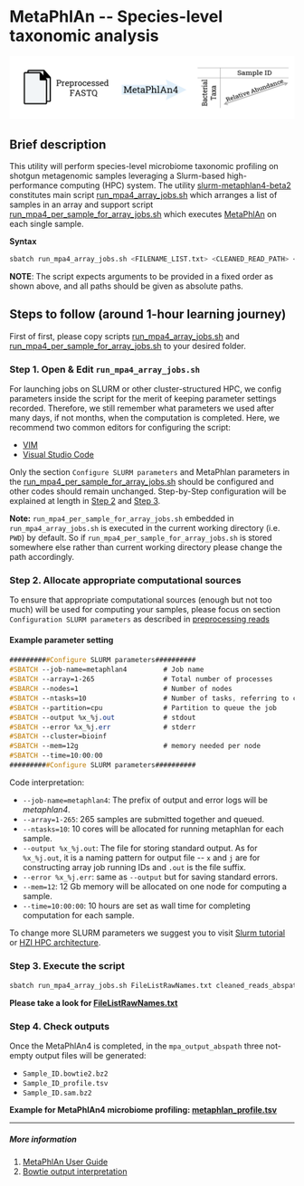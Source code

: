# MetaPhlAn -- Species-level taxonomic analysis
!["Metaphlan4"](../figs/slurm-metaphlan/Slurm-family%20metaphlan.png)

## Brief description
This utility will perform species-level microbiome taxonomic profiling on shotgun metagenomic samples leveraging a Slurm-based high-performance computing (HPC) system. The utility [slurm-metaphlan4-beta2](../slurm-metaphlan4-beta2) constitutes main script [run_mpa4_array_jobs.sh](../slurm-metaphlan4-beta2/run_mpa4_array_jobs.sh) which arranges a list of samples in an array and support script [run_mpa4_per_sample_for_array_jobs.sh](../slurm-metaphlan4-beta2/run_mpa4_per_sample_for_array_jobs.sh) which executes [MetaPhlAn](https://github.com/biobakery/MetaPhlAn) on each single sample. <br> 

**Syntax**
``` bash
sbatch run_mpa4_array_jobs.sh <FILENAME_LIST.txt> <CLEANED_READ_PATH> <OUTPUT_DIR_PATH>
```

**NOTE**: The script expects arguments to be provided in a fixed order as shown above, and all paths should be given as absolute paths.

## Steps to follow (around 1-hour learning journey)
First of first, please copy scripts [run_mpa4_array_jobs.sh](../slurm-metaphlan4-beta2/run_mpa4_array_jobs.sh) and [run_mpa4_per_sample_for_array_jobs.sh](../slurm-metaphlan4-beta2/run_mpa4_per_sample_for_array_jobs.sh) to your desired folder.

### Step 1. Open & Edit `run_mpa4_array_jobs.sh`
For launching jobs on SLURM or other cluster-structured HPC, we config parameters inside the script for the merit of keeping parameter settings recorded. Therefore, we still remember what parameters we used after many days, if not months, when the computation is completed. Here, we recommend two common editors for configuring the script:
* [VIM](https://www.vim.org/)
* [Visual Studio Code](https://code.visualstudio.com/)   

Only the section `Configure SLURM parameters` and MetaPhlan parameters in the [run_mpa4_per_sample_for_array_jobs.sh](../slurm-metaphlan4-beta2/run_mpa4_per_sample_for_array_jobs.sh) should be configured and other codes should remain unchanged. Step-by-Step configuration will be explained at length in [Step 2](#step-2-allocate-appropriate-computational-sources) and [Step 3](#step-3-set-parameters-for-the-computational-tool). <br>

**Note:** `run_mpa4_per_sample_for_array_jobs.sh` embedded in `run_mpa4_array_jobs.sh` is executed in the current working directory (i.e. `PWD`) by default. So if `run_mpa4_per_sample_for_array_jobs.sh` is stored somewhere else rather than current working directory please change the path accordingly.

### Step 2. Allocate appropriate computational sources
To ensure that appropriate computational sources (enough but not too much) will be used for computing your samples, please focus on section `Configuration SLURM parameters` as described in [preprocessing reads](./preprocessing_reads.md) <br>

#### Example parameter setting
``` css
##########Configure SLURM parameters##########
#SBATCH --job-name=metaphlan4         # Job name
#SBATCH --array=1-265                 # Total number of processes 
#SBARCH --nodes=1                     # Number of nodes
#SBATCH --ntasks=10                   # Number of tasks, referring to cores in the Slurm context
#SBATCH --partition=cpu               # Partition to queue the job
#SBATCH --output %x_%j.out            # stdout
#SBATCH --error %x_%j.err             # stderr
#SBATCH --cluster=bioinf
#SBATCH --mem=12g                     # memory needed per node
#SBATCH --time=10:00:00
##########Configure SLURM parameters##########
```
Code interpretation:
* `--job-name=metaphlan4`: The prefix of output and error logs will be *metaphlan4*.
* `--array=1-265`: 265 samples are submitted together and queued. 
* `--ntasks=10`: 10 cores will be allocated for running metaphlan for each sample.
* `--output %x_%j.out`: The file for storing standard output. As for `%x_%j.out`, it is a naming pattern for output file -- `x` and `j` are for constructing array job running IDs and `.out` is the file suffix.
* `--error %x_%j.err`: same as `--output` but for saving standard errors.
* `--mem=12`: 12 Gb memory will be allocated on one node for computing a sample.
* `--time=10:00:00`: 10 hours are set as wall time for completing computation for each sample. 

To change more SLURM parameters we suggest you to visit [Slurm tutorial](https://slurm.schedmd.com/tutorials.html) or [HZI HPC architecture](https://bioinfhead01.helmholtz-hzi.de/docs/index.html#).


### Step 3. Execute the script

```bash
sbatch run_mpa4_array_jobs.sh FileListRawNames.txt cleaned_reads_abspath mpa_output_abspath
```

**Please take a look for [FileListRawNames.txt](../demo_data/demo_file/FileListRawNames.txt)**

### Step 4. Check outputs
Once the MetaPhlAn4 is completed, in the `mpa_output_abspath` three not-empty output files will be generated:

* `Sample_ID.bowtie2.bz2`
* `Sample_ID_profile.tsv`
* `Sample_ID.sam.bz2`

**Example for MetaPhlAn4 microbiome profiling: [metaphlan_profile.tsv](../demo_data/metaphlan_out/metaphlan_profile.tsv)**
_________________________________________
##### More information 
1. [MetaPhlAn User Guide](https://github.com/biobakery/MetaPhlAn)
2. [Bowtie output interpretation](https://bowtie-bio.sourceforge.net/bowtie2/manual.shtml)